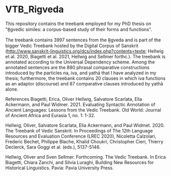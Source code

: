 # VTB_Rigveda
This repository contains the treebank employed for my PhD thesis on "R̥gvedic similes: a corpus-based study of their forms and functions".

The treebank contains 3997 sentences from the R̥gveda and is part of the bigger Vedic Treebank hosted by the Digital Corpus of Sanskrit (http://www.sanskrit-linguistics.org/dcs/index.php?contents=texte; Hellwig et al. 2020, Biagetti et al. 2021, Hellwig and Sellmer forthc.). The treebank is annotated according to the Universal Dependency scheme.
Among the annotated sentences are the 880 phrasal comparative constructions introduced by the particles na, iva, and yathā that I have analyzed in my thesis; furthermore, the treebank contains 20 clauses in which iva functions as an adaptor (discourse) and 87 comparative clauses introduced by yathā alone.

References
Biagetti, Erica, Oliver Hellwig, Salvatore Scarlata, Elia Ackermann, and Paul Widmer. 2021. Evaluating Syntactic Annotation of Ancient Languages: Lessons from the Vedic Treebank. Old World: Journal of Ancient Africa and Eurasia 1, no. 1: 1-32.

Hellwig, Oliver, Salvatore Scarlata, Elia Ackermann, and Paul Widmet. 2020. The Treebank of Vedic Sanskrit. In Proceedings of The 12th Language Resources and Evaluation Conference (LREC 2020), Nicoletta Calzolari, Frederic Bechet, Philippe Blache, Khalid Choukri, Christopher Cieri, Thierry Declerck, Sara Goggi et al. (eds.), 5137-5146.

Hellwig, Oliver and Sven Sellmer. Forthcoming. The Vedic Treebank. In Erica Biagetti, Chiara Zanchi, and Silvia Luraghi, Building New Resources for Historical Linguistics. Pavia: Pavia University Press.
